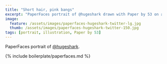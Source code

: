 ```yaml
---
title: "Short hair, pink bangs"
excerpt: "PaperFaces portrait of @hugeshark drawn with Paper by 53 on an iPad."
image: 
  feature: /assets/images/paperfaces-hugeshark-twitter-lg.jpg
  thumb: /assets/images/paperfaces-hugeshark-twitter-150.jpg
tags: [portrait, illustration, Paper by 53]
---
```


PaperFaces portrait of [@hugeshark](http://twitter.com/hugeshark).

{% include boilerplate/paperfaces.md %}